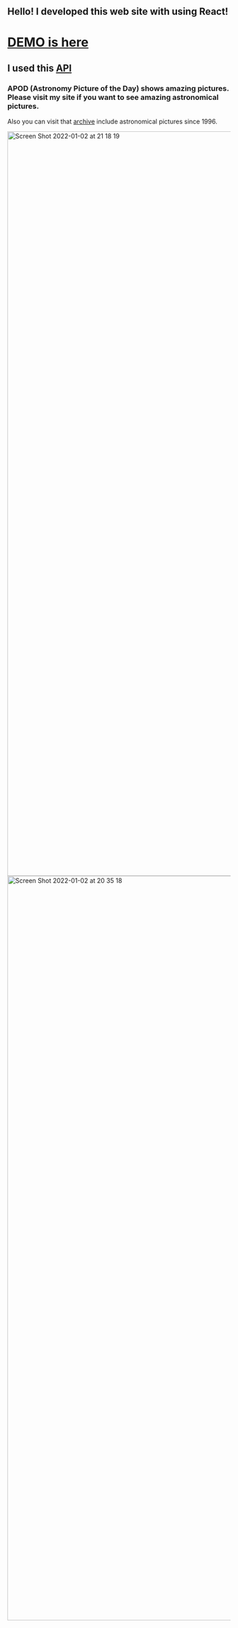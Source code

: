 ## Hello! I developed this web site with using React! 

# [DEMO is here](https://apod-react-website.netlify.app/)

## I used this [API](https://api.nasa.gov/) 

### APOD (Astronomy Picture of the Day) shows amazing pictures. Please visit my site if you want to see amazing astronomical pictures.

Also you can visit that [archive](https://apod.nasa.gov/apod/archivepixFull.html) include astronomical pictures since 1996.


<img width="1680" alt="Screen Shot 2022-01-02 at 21 18 19" src="https://user-images.githubusercontent.com/39015459/147885431-2e543c6c-5fe9-4ca0-a2f6-9ac1c2377217.png">

<img width="1680" alt="Screen Shot 2022-01-02 at 20 35 18" src="https://user-images.githubusercontent.com/39015459/147885358-809ca719-929e-46be-96fd-e4983d35dba6.png">
